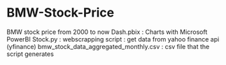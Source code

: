 # BMW-Stock-Price
BMW stock price from 2000 to now 
Dash.pbix : Charts with Microsoft PowerBI
Stock.py : webscrapping script : get data from yahoo finance api (yfinance)
bmw_stock_data_aggregated_monthly.csv : csv file that the script generates
